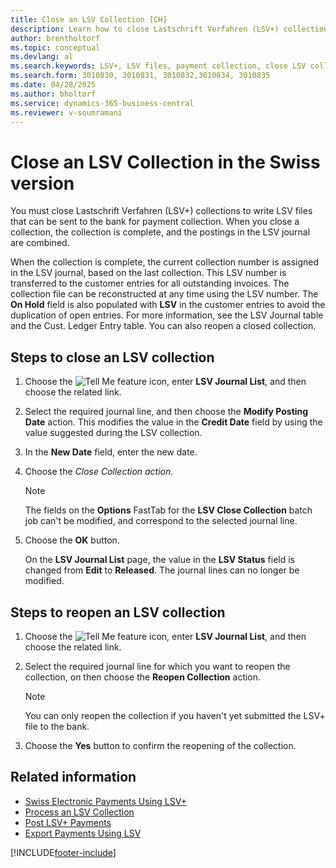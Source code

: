 ```yaml
---
title: Close an LSV Collection [CH]
description: Learn how to close Lastschrift Verfahren (LSV+) collections to write LSV files to bank for payment collection.
author: brentholtorf
ms.topic: conceptual
ms.devlang: al
ms.search.keywords: LSV+, LSV files, payment collection, close LSV collection, reopen LSV collection, Swiss version
ms.search.form: 3010830, 3010831, 3010832,3010834, 3010835
ms.date: 04/28/2025
ms.author: bholtorf
ms.service: dynamics-365-business-central
ms.reviewer: v-soumramani
---
```


# Close an LSV Collection in the Swiss version

You must close Lastschrift Verfahren (LSV+) collections to write LSV files that can be sent to the bank for payment collection. When you close a collection, the collection is complete, and the postings in the LSV journal are combined.  

When the collection is complete, the current collection number is assigned in the LSV journal, based on the last collection. This LSV number is transferred to the customer entries for all outstanding invoices. The collection file can be reconstructed at any time using the LSV number. The **On Hold** field is also populated with **LSV** in the customer entries to avoid the duplication of open entries. For more information, see the LSV Journal table and the Cust. Ledger Entry table. You can also reopen a closed collection.  

## Steps to close an LSV collection  

1. Choose the ![Tell Me feature](../../media/ui-search/search_small.png "Tell me what you want to do") icon, enter **LSV Journal List**, and then choose the related link.  
1. Select the required journal line, and then choose the **Modify Posting Date** action. This modifies the value in the **Credit Date** field by using the value suggested during the LSV collection.  
1. In the **New Date** field, enter the new date.  
1. Choose the **Close Collection* action*.  

    > [!NOTE]  
    > The fields on the **Options** FastTab for the **LSV Close Collection** batch job can't be modified, and correspond to the selected journal line.  

1. Choose the **OK** button.  

   On the **LSV Journal List** page, the value in the **LSV Status** field is changed from **Edit** to **Released**. The journal lines can no longer be modified.  

## Steps to reopen an LSV collection  

1. Choose the ![Tell Me feature](../../media/ui-search/search_small.png "Tell me what you want to do") icon, enter **LSV Journal List**, and then choose the related link.  
1. Select the required journal line for which you want to reopen the collection, on then choose the **Reopen Collection** action.  

    > [!NOTE]  
    > You can only reopen the collection if you haven't yet submitted the LSV+ file to the bank.  

1. Choose the **Yes** button to confirm the reopening of the collection.  

## Related information

- [Swiss Electronic Payments Using LSV+](swiss-electronic-payments-using-lsv-.md)
- [Process an LSV Collection](how-to-process-an-lsv-collection.md)
- [Post LSV+ Payments](how-to-post-lsv-payments.md)
- [Export Payments Using LSV](how-to-export-payments-using-lsv.md)

[!INCLUDE[footer-include](../../includes/footer-banner.md)]

